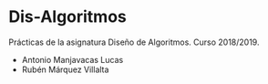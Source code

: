 # Dis-Algoritmos
Prácticas de la asignatura Diseño de Algoritmos. 
Curso 2018/2019.

- Antonio Manjavacas Lucas
- Rubén Márquez Villalta
